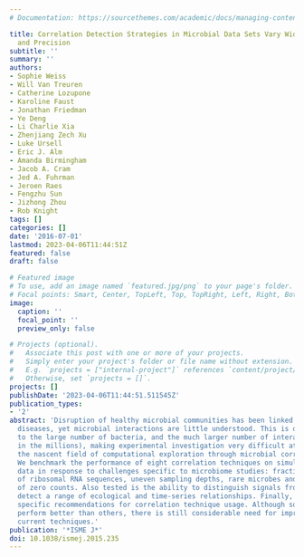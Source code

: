 ```yaml
---
# Documentation: https://sourcethemes.com/academic/docs/managing-content/

title: Correlation Detection Strategies in Microbial Data Sets Vary Widely in Sensitivity
  and Precision
subtitle: ''
summary: ''
authors:
- Sophie Weiss
- Will Van Treuren
- Catherine Lozupone
- Karoline Faust
- Jonathan Friedman
- Ye Deng
- Li Charlie Xia
- Zhenjiang Zech Xu
- Luke Ursell
- Eric J. Alm
- Amanda Birmingham
- Jacob A. Cram
- Jed A. Fuhrman
- Jeroen Raes
- Fengzhu Sun
- Jizhong Zhou
- Rob Knight
tags: []
categories: []
date: '2016-07-01'
lastmod: 2023-04-06T11:44:51Z
featured: false
draft: false

# Featured image
# To use, add an image named `featured.jpg/png` to your page's folder.
# Focal points: Smart, Center, TopLeft, Top, TopRight, Left, Right, BottomLeft, Bottom, BottomRight.
image:
  caption: ''
  focal_point: ''
  preview_only: false

# Projects (optional).
#   Associate this post with one or more of your projects.
#   Simply enter your project's folder or file name without extension.
#   E.g. `projects = ["internal-project"]` references `content/project/deep-learning/index.md`.
#   Otherwise, set `projects = []`.
projects: []
publishDate: '2023-04-06T11:44:51.511545Z'
publication_types:
- '2'
abstract: 'Disruption of healthy microbial communities has been linked to numerous
  diseases, yet microbial interactions are little understood. This is due in part
  to the large number of bacteria, and the much larger number of interactions (easily
  in the millions), making experimental investigation very difficult at best and necessitating
  the nascent field of computational exploration through microbial correlation networks.
  We benchmark the performance of eight correlation techniques on simulated and real
  data in response to challenges specific to microbiome studies: fractional sampling
  of ribosomal RNA sequences, uneven sampling depths, rare microbes and a high proportion
  of zero counts. Also tested is the ability to distinguish signals from noise, and
  detect a range of ecological and time-series relationships. Finally, we provide
  specific recommendations for correlation technique usage. Although some methods
  perform better than others, there is still considerable need for improvement in
  current techniques.'
publication: '*ISME J*'
doi: 10.1038/ismej.2015.235
---
```

